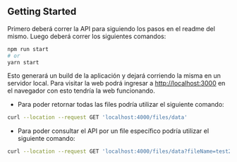 ## Getting Started

Primero deberá correr la API para siguiendo los pasos en el readme del mismo.
Luego deberá correr los siguientes comandos:

```bash
npm run start
# or
yarn start
```

Esto generará un build de la aplicación y dejará corriendo la misma en un servidor local.
Para visitar la web podrá ingresar a [http://localhost:3000](http://localhost:3000) en el navegador con esto tendría la web funcionando.

- Para poder retornar todas las files podría utilizar el siguiente comando:

```bash
curl --location --request GET 'localhost:4000/files/data'
```

- Para poder consultar el API por un file específico podría utilizar el siguiente comando:

```bash
curl --location --request GET 'localhost:4000/files/data?fileName=test2.csv'
```
